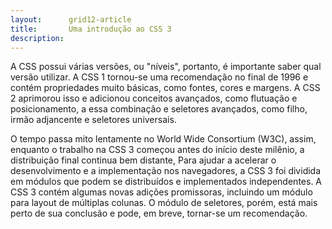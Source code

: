 ```yaml
---
layout:      grid12-article
title:       Uma introdução ao CSS 3
description: 
---
```



A CSS possui várias versões, ou "níveis", portanto, é importante saber qual versão utilizar. A CSS 1 tornou-se uma
recomendação no final de 1996 e contém propriedades muito básicas, como fontes, cores e margens. A CSS 2 aprimorou isso
e adicionou conceitos avançados, como flutuação e posicionamento, a essa combinação e seletores avançados, como filho,
irmão adjancente e seletores universais. 

O tempo passa mito lentamente no World Wide Consortium (W3C), assim, enquanto o trabalho na CSS 3 começou antes do início
deste milênio, a distribuição final continua bem distante, Para ajudar a acelerar o desenvolvimento e a implementação
nos navegadores, a CSS 3 foi dividida em módulos que podem se distribuídos e implementados independentes. A CSS 3 contém
algumas novas adições promissoras, incluindo um módulo para layout de múltiplas colunas. O módulo de seletores, porém,
está mais perto de sua conclusão e pode, em breve, tornar-se um recomendação.